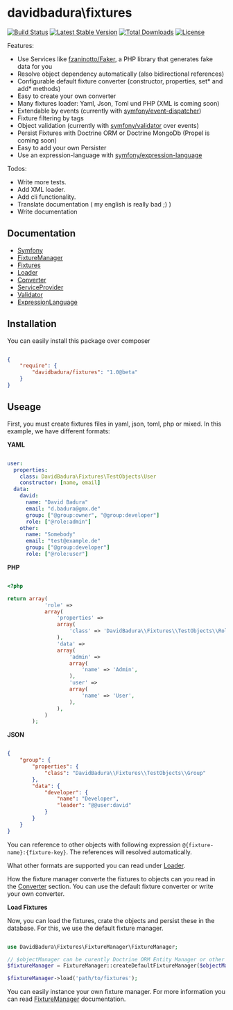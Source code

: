 davidbadura\fixtures
====================

[![Build Status](https://secure.travis-ci.org/DavidBadura/Fixtures.png)](http://travis-ci.org/DavidBadura/Fixtures)
[![Latest Stable Version](https://poser.pugx.org/davidbadura/fixtures/v/stable.png)](https://packagist.org/packages/davidbadura/fixtures)
[![Total Downloads](https://poser.pugx.org/davidbadura/fixtures/downloads.png)](https://packagist.org/packages/davidbadura/fixtures)
[![License](https://poser.pugx.org/davidbadura/fixtures/license)](https://packagist.org/packages/davidbadura/fixtures)

Features:

* Use Services like [fzaninotto/Faker](https://github.com/fzaninotto/Faker), a PHP library that generates fake data for you
* Resolve object dependency automatically (also bidirectional references)
* Configurable default fixture converter (constructor, properties, set* and add* methods)
* Easy to create your own converter
* Many fixtures loader: Yaml, Json, Toml und PHP (XML is coming soon)
* Extendable by events (currently with [symfony/event-dispatcher](http://symfony.com/doc/current/components/event_dispatcher/index.html))
* Fixture filtering by tags
* Object validation (currently with [symfony/validator](http://symfony.com/doc/current/book/validation.html) over events)
* Persist Fixtures with Doctrine ORM or Doctrine MongoDb (Propel is coming soon)
* Easy to add your own Persister
* Use an expression-language with [symfony/expression-language](http://symfony.com/doc/current/components/expression_language/index.html)

Todos:

* Write more tests.
* Add XML loader.
* Add cli functionality.
* Translate documentation ( my english is really bad ;) )
* Write documentation


Documentation
-------------

* [Symfony](https://github.com/DavidBadura/Fixtures/blob/master/doc/symfony.md)
* [FixtureManager](https://github.com/DavidBadura/Fixtures/blob/master/doc/fixture_manager.md)
* [Fixtures](https://github.com/DavidBadura/Fixtures/blob/master/doc/fixtures.md)
* [Loader](https://github.com/DavidBadura/Fixtures/blob/master/doc/loader.md)
* [Converter](https://github.com/DavidBadura/Fixtures/blob/master/doc/converter.md)
* [ServiceProvider](https://github.com/DavidBadura/Fixtures/blob/master/doc/service_provider.md)
* [Validator](https://github.com/DavidBadura/Fixtures/blob/master/doc/validator.md)
* [ExpressionLanguage](https://github.com/DavidBadura/Fixtures/blob/master/doc/expression_language.md)


Installation
------------

You can easily install this package over composer

``` json

{
    "require": {
        "davidbadura/fixtures": "1.0@beta"
    }
}

```

Useage
------

First, you must create fixtures files in yaml, json, toml, php or mixed.
In this example, we have different formats:

**YAML**

```yaml

user:
  properties:
    class: DavidBadura\Fixtures\TestObjects\User
    constructor: [name, email]
  data:
    david:
      name: "David Badura"
      email: "d.badura@gmx.de"
      group: ["@group:owner", "@group:developer"]
      role: ["@role:admin"]
    other:
      name: "Somebody"
      email: "test@example.de"
      group: ["@group:developer"]
      role: ["@role:user"]


```

**PHP**

```php

<?php

return array(
            'role' =>
            array(
                'properties' =>
                array(
                    'class' => 'DavidBadura\\Fixtures\\TestObjects\\Role',
                ),
                'data' =>
                array(
                    'admin' =>
                    array(
                        'name' => 'Admin',
                    ),
                    'user' =>
                    array(
                        'name' => 'User',
                    ),
                ),
            )
        );


```

**JSON**

```json

{
    "group": {
        "properties": {
            "class": "DavidBadura\\Fixtures\\TestObjects\\Group"
        },
        "data": {
            "developer": {
                "name": "Developer",
                "leader": "@@user:david"
            }
        }
    }
}

```

You can reference to other objects with following expression `@{fixture-name}:{fixture-key}`. The references will resolved automatically.

What other formats are supported you can read under [Loader](https://github.com/DavidBadura/Fixtures/blob/master/doc/loader.md).

How the fixture manager converte the fixtures to objects can you read in the
[Converter](https://github.com/DavidBadura/Fixtures/blob/master/doc/converter.md)
section. You can use the default fixture converter or write your own converter.

**Load Fixtures**

Now, you can load the fixtures, crate the objects and persist these in the database.
For this, we use the default fixture manager.

```php

use DavidBadura\Fixtures\FixtureManager\FixtureManager;

// $objectManager can be curently Doctrine ORM Entity Manager or other Doctrine DocumentManager like MongoODM or CouchODM
$fixtureManager = FixtureManager::createDefaultFixtureManager($objectManager);

$fixtureManager->load('path/to/fixtures');

```

You can easily instance your own fixture manager.
For more information you can read [FixtureManager](https://github.com/DavidBadura/Fixtures/blob/master/doc/fixture_manager.md) documentation.
